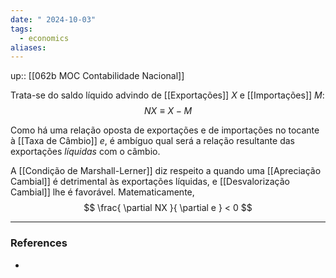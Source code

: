 ```yaml
---
date: " 2024-10-03"
tags:
  - economics
aliases:
---
```


up:: [[062b MOC Contabilidade Nacional]]

Trata-se do saldo líquido advindo de [[Exportações]] $X$ e [[Importações]] $M$: 
$$
NX \equiv X - M
$$

Como há uma relação oposta de exportações e de importações no tocante à [[Taxa de Câmbio]] $e$, é ambíguo qual será a relação resultante das exportações *líquidas* com o câmbio. 

A [[Condição de Marshall-Lerner]] diz respeito a quando uma [[Apreciação Cambial]] é detrimental às exportações líquidas, e [[Desvalorização Cambial]] lhe é favorável. Matematicamente,
$$
\frac{ \partial NX }{ \partial e } < 0
$$

---
### References
- 
